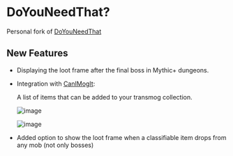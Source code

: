 # DoYouNeedThat?
Personal fork of [DoYouNeedThat](https://github.com/kraffslol/DoYouNeedThat)

## New Features
- Displaying the loot frame after the final boss in Mythic+ dungeons.

- Integration with [CanIMogIt](https://www.curseforge.com/wow/addons/can-i-mog-it):

  A list of items that can be added to your transmog collection.

  ![image](https://github.com/user-attachments/assets/65f83804-d31b-4de8-90fd-20a5d08b92eb)

  ![image](https://github.com/user-attachments/assets/7fa2d3bf-25e3-4930-ba04-b2c47169b42b)

- Added option to show the loot frame when a classifiable item drops from any mob (not only bosses)
